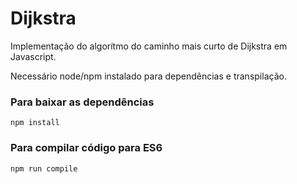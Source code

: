 # Dijkstra
Implementação do algorítmo do caminho mais curto de Dijkstra em Javascript.  

Necessário node/npm instalado para dependências e transpilação.  

### Para baixar as dependências
```
npm install
```
### Para compilar código para ES6
```
npm run compile
```
